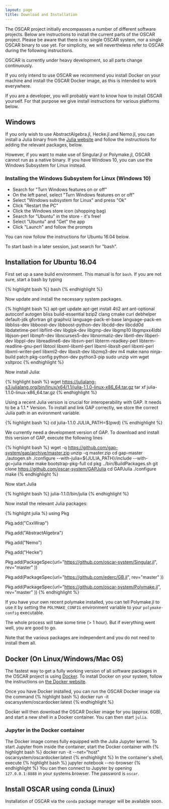 ```yaml
---
layout: page
title: Download and Installation
---
```


The OSCAR project initially encompasses a number of different software projects. 
Below are instructions to install the current parts of the OSCAR project.
Please be aware that there is no single OSCAR system, nor a single OSCAR binary
to use yet. For simplicity, we will nevertheless refer to OSCAR during the following
instructions.

OSCAR is currently under heavy development, so all parts
change continuously.

If you only intend to use OSCAR we recommend you install Docker on your machine and
install the OSCAR Docker image, as this is intended to work everywhere.

If you are a developer, you will probably want to know how to install OSCAR yourself.
For that purpose we give install instructions for various platforms below.

## Windows

If you only wish to use AbstractAlgebra.jl, Hecke.jl and Nemo.jl, you can install a
Julia binary from the [Julia website](https://julialang.org) and follow the instructions
for adding the relevant packages, below.

However, if you want to make use of Singular.jl or Polymake.jl, OSCAR cannot run as a
native binary. If you have Windows 10, you can use the Windows Subsystem for Linux
instead.

### Installing the Windows Subsystem for Linux (Windows 10)

  * Search for "Turn Windows features on or off"
  * On the left panel, select "Turn Windows features on or off"
  * Select "Windows subsystem for Linux" and press "Ok"
  * Click "Restart the PC"
  * Click the Windows store icon (shopping bag)
  * Search for "Ubuntu" in the store - it's free!
  * Select "Ubuntu" and "Get" the app
  * Click "Launch" and follow the prompts

You can now follow the instructions for Ubuntu 16.04 below.

To start bash in a later session, just search for "bash".

## Installation for Ubuntu 16.04

First set up a sane build environment. This manual is for `bash`. If you are not sure, start a bash by typing

{% highlight bash %}
bash
{% endhighlight %}

Now update and install the necessary system packages.

{% highlight bash %}
apt-get update
apt-get install 4ti2 ant ant-optional autoconf autogen bliss build-essential bzip2 clang cmake curl debhelper default-jdk gfortran git graphviz language-pack-el-base language-pack-en libbliss-dev libboost-dev libboost-python-dev libcdd-dev libcdd0d libdatetime-perl libflint-dev libglpk-dev libgmp-dev libgmp10 libgmpxx4ldbl libjson-perl libmpfr-dev libncurses5-dev libnormaliz-dev libntl-dev libperl-dev libppl-dev libreadline6-dev libsvn-perl libterm-readkey-perl libterm-readline-gnu-perl libtool libxml-libxml-perl libxml-libxslt-perl libxml-perl libxml-writer-perl libxml2-dev libxslt-dev libzmq3-dev m4 make nano ninja-build patch pkg-config python-dev python3-pip sudo unzip vim wget xsltproc
{% endhighlight %}

Now install Julia:

{% highlight bash %}
wget https://julialang-s3.julialang.org/bin/linux/x64/1.1/julia-1.1.0-linux-x86_64.tar.gz
tar xf julia-1.1.0-linux-x86_64.tar.gz
{% endhighlight %}

Using a recent Julia version is crucial for interoperability with GAP. It needs to be a 1.1.* Version.
To install and link GAP correctly, we store the correct Julia path in an evironment variable.

{% highlight bash %}
cd julia-1.1.0
JULIA_PATH=$(pwd)
{% endhighlight %}

We currently need a development version of GAP. To download and install this version of GAP, execute the following lines

{% highlight bash %}
wget -q https://github.com/gap-system/gap/archive/master.zip
unzip -q master.zip
cd gap-master
./autogen.sh
./configure --with-julia=${JULIA_PATH}/include --with-gc=julia
make
make bootstrap-pkg-full
cd pkg
../bin/BuildPackages.sh
git clone https://github.com/oscar-system/GAPJulia
cd GAPJulia
./configure
make
{% endhighlight %}

Now start Julia

{% highlight bash %}
julia-1.1.0/bin/julia
{% endhighlight %}

Now install the relevant Julia packages:

{% highlight julia %}
using Pkg

Pkg.add("CxxWrap")

Pkg.add("AbstractAlgebra")

Pkg.add("Nemo")

Pkg.add("Hecke")

Pkg.add(PackageSpec(url="https://github.com/oscar-system/Singular.jl", rev="master" ))

Pkg.add(PackageSpec(url="https://github.com/ederc/GB.jl", rev="master" ))

Pkg.add(PackageSpec(url="https://github.com/oscar-system/Polymake.jl", rev="master" ))
{% endhighlight %}

If you have your own recent polymake installed, you can tell Polymake.jl to use it by setting the
`POLYMAKE_CONFIG` environment variable to your `polymake-config` executable.

The whole process will take some time (> 1 hour). But if everything went well, you are
good to go.

Note that the various packages are independent and you do not need to install them all.

## Docker (On Linux/Windows/Mac OS)

The fastest way to get a fully working version of all software packages
in the OSCAR project is using [Docker](http://www.docker.com). To install Docker on your system, follow the instructions on [the Docker website](https://www.docker.com/products/docker-desktop).

Once you have Docker installed, you can run the OSCAR Docker image via the command
{% highlight bash %}
docker run -it oscarsystem/oscardocker:latest
{% endhighlight %}

Docker will then download the OSCAR Docker image for you (approx. 6GB), and start a new
shell in a Docker container. You can then start `julia`.

### Jupyter in the Docker container

The Docker image comes fully equipped with the Julia Jupyter kernel. To start Jupyter from
inside the container, start the Docker container with
{% highlight bash %}
docker run -it --net="host" oscarsystem/oscardocker:latest
{% endhighlight %}
In the container's shell, execute
{% highlight bash %}
jupyter notebook --no-browser
{% endhighlight %}
You can then connect to Jupyter by opening `127.0.0.1:8888` in your systems browser.
The password is `oscar`.

## Install OSCAR using conda (Linux)

Installation of OSCAR via the `conda` package manager will be available soon.

